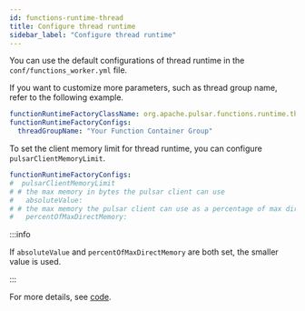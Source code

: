 ```yaml
---
id: functions-runtime-thread
title: Configure thread runtime
sidebar_label: "Configure thread runtime"
---
```


You can use the default configurations of thread runtime in the `conf/functions_worker.yml` file.

If you want to customize more parameters, such as thread group name, refer to the following example.

```yaml
functionRuntimeFactoryClassName: org.apache.pulsar.functions.runtime.thread.ThreadRuntimeFactory
functionRuntimeFactoryConfigs:
  threadGroupName: "Your Function Container Group"
```

To set the client memory limit for thread runtime, you can configure `pulsarClientMemoryLimit`.

```yaml
functionRuntimeFactoryConfigs:
#  pulsarClientMemoryLimit
# # the max memory in bytes the pulsar client can use
#   absoluteValue:
# # the max memory the pulsar client can use as a percentage of max direct memory set for JVM
#   percentOfMaxDirectMemory:
```

:::info

If `absoluteValue` and `percentOfMaxDirectMemory` are both set, the smaller value is used.

:::

For more details, see [code](https://github.com/apache/pulsar/blob/master/pulsar-functions/runtime/src/main/java/org/apache/pulsar/functions/runtime/thread/ThreadRuntimeFactoryConfig.java).